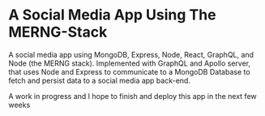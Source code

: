 # A Social Media App Using The MERNG-Stack

A social media app using MongoDB, Express, Node, React, GraphQL, and Node (the MERNG stack). Implemented with GraphQL and Apollo server, that uses Node and Express to communicate to a MongoDB Database to fetch and persist data to a social media app back-end.

A work in progress and I hope to finish and deploy this app in the next few weeks
